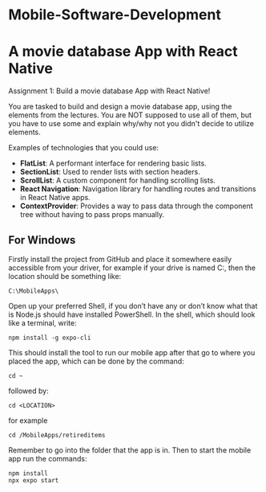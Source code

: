 # Mobile-Software-Development
# A movie database App with React Native
Assignment 1:
Build a movie database App with React Native!

You are tasked to build and design a movie database app, using the elements from the lectures. You are NOT supposed to use all of them, but you have to use some and explain why/why not you didn't decide to utilize elements.

Examples of technologies that you could use:


- **FlatList**: A performant interface for rendering basic lists.
- **SectionList**: Used to render lists with section headers.
- **ScrollList**: A custom component for handling scrolling lists.
- **React Navigation**: Navigation library for handling routes and transitions in React Native apps.
- **ContextProvider**: Provides a way to pass data through the component tree without having to pass props manually.

## For Windows
Firstly install the project from GitHub and place it somewhere easily accessible from your driver, for example if your drive is named C:, then the location should be something like:
```
C:\MobileApps\
```
Open up your preferred Shell, if you don’t have any or don’t know what that is Node.js should have installed PowerShell. In the shell, which should look like a terminal, write:
```
npm install -g expo-cli
```
This should install the tool to run our mobile app after that go to where you placed the app, which can be done by the command:
```
cd ~
```
followed by:
```
cd <LOCATION>
```
for example
``` 
cd /MobileApps/retireditems
```
Remember to go into the folder that the app is in. Then to start the mobile app run the commands:
```
npm install
npx expo start
```

